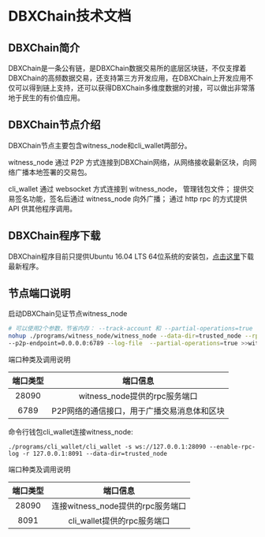 # DBXChain技术文档

## DBXChain简介

DBXChain是一条公有链，是DBXChain数据交易所的底层区块链，不仅支撑着DBXChain的高频数据交易，还支持第三方开发应用，在DBXChain上开发应用不仅可以得到链上支持，还可以获得DBXChain多维度数据的对接，可以做出非常落地于民生的有价值应用。

## **DBXChain节点介绍**

DBXChain节点主要包含witness\_node和cli\_wallet两部分。

witness\_node 通过 P2P 方式连接到DBXChain网络，从网络接收最新区块，向网络广播本地签署的交易包。

cli\_wallet 通过 websocket 方式连接到 witness\_node， 管理钱包文件； 提供交易签名功能，签名后通过 witness\_node 向外广播； 通过 http rpc 的方式提供 API 供其他程序调用。

## **DBXChain程序下载**

DBXChain程序目前只提供Ubuntu 16.04 LTS 64位系统的安装包，[点击这里](https://github.com/dbxone/dbxchain/releases/latest)下载最新程序。

## 节点端口说明

启动DBXChain见证节点witness\_node

```bash
# 可以使用2个参数，节省内存： --track-account 和 --partial-operations=true
nohup ./programs/witness_node/witness_node --data-dir=trusted_node --rpc-endpoint=127.0.0.1:28090 \
--p2p-endpoint=0.0.0.0:6789 --log-file  --partial-operations=true >>witness.out 2>&1 &
```

端口种类及调用说明

| **端口类型** | **端口信息** |
| :---: | :---: |
| 28090 | witness\_node提供的rpc服务端口 |
| 6789 | P2P网络的通信接口，用于广播交易消息体和区块 |

命令行钱包cli\_wallet连接witness\_node:

```
./programs/cli_wallet/cli_wallet -s ws://127.0.0.1:28090 --enable-rpc-log -r 127.0.0.1:8091 --data-dir=trusted_node
```

端口种类及调用说明

| **端口类型** | **端口信息** |
| :---: | :---: |
| 28090 | 连接witness\_node提供的rpc服务端口 |
| 8091 | cli\_wallet提供的rpc服务端口 |



